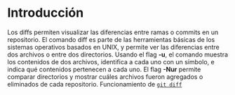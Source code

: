 # Introducción
Los diffs permiten visualizar las diferencias entre ramas o commits en un repositorio.
El comando diff es parte de las herramientas básicas de los sistemas operativos basados en UNIX, y permite ver las diferencias entre dos archivos o entre dos directorios.
Usando el flag **-u**, el comando muestra los contenidos de dos archivos, identifica a cada uno con un símbolo, e indica qué contenidos pertenecen a cada uno.
El flag **-Nur** permite comparar directorios y mostrar cuáles archivos fueron agregados o eliminados de cada repositorio.
Funcionamiento de [`git diff`](./comandos)
